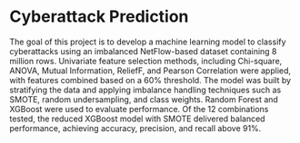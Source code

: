 # Cyberattack Prediction

The goal of this project is to develop a machine learning model to classify cyberattacks using an imbalanced NetFlow-based dataset containing 8 million rows. Univariate feature selection methods, including Chi-square, ANOVA, Mutual Information, ReliefF, and Pearson Correlation were applied, with features combined based on a 60% threshold. The model was built by stratifying the data and applying imbalance handling techniques such as SMOTE, random undersampling, and class weights. Random Forest and XGBoost were used to evaluate performance. Of the 12 combinations tested, the reduced XGBoost model with SMOTE delivered balanced performance, achieving accuracy, precision, and recall above 91%.